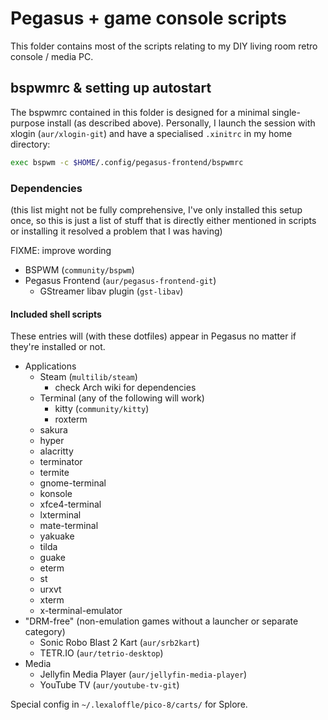 # Pegasus + game console scripts

This folder contains most of the scripts relating to my DIY living room retro console / media PC.

## bspwmrc & setting up autostart

The bspwmrc contained in this folder is designed for a minimal single-purpose install (as described above). Personally, I launch the session with xlogin (``aur/xlogin-git``) and have a specialised ``.xinitrc`` in my home directory:

``` sh
exec bspwm -c $HOME/.config/pegasus-frontend/bspwmrc
```

### Dependencies

(this list might not be fully comprehensive, I've only installed this setup once, so this is just a list of stuff that is directly either mentioned in scripts or installing it resolved a problem that I was having)

FIXME: improve wording

- BSPWM (``community/bspwm``)
- Pegasus Frontend (``aur/pegasus-frontend-git``)
	- GStreamer libav plugin (``gst-libav``)

#### Included shell scripts

These entries will (with these dotfiles) appear in Pegasus no matter if they're installed or not.

- Applications
	- Steam (``multilib/steam``)
		- check Arch wiki for dependencies
	- Terminal (any of the following will work)
		-  kitty (``community/kitty``)
	  -  roxterm
    -  sakura
    -  hyper
    -  alacritty
    -  terminator
    -  termite
    -  gnome-terminal
    -  konsole
    -  xfce4-terminal
    -  lxterminal
    -  mate-terminal
    -  yakuake
    -  tilda
    -  guake
    -  eterm
    -  st
    -  urxvt
    -  xterm
    -  x-terminal-emulator
- "DRM-free" (non-emulation games without a launcher or separate category)
	- Sonic Robo Blast 2 Kart (``aur/srb2kart``)
	- TETR.IO (``aur/tetrio-desktop``)
- Media
	- Jellyfin Media Player (``aur/jellyfin-media-player``)
	- YouTube TV (``aur/youtube-tv-git``)

Special config in ``~/.lexaloffle/pico-8/carts/`` for Splore.
